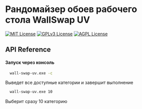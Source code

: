 
# Рандомайзер обоев рабочего стола WallSwap UV


[![MIT License](https://img.shields.io/badge/License-MIT-green.svg)](https://choosealicense.com/licenses/mit/)
[![GPLv3 License](https://img.shields.io/badge/License-GPL%20v3-yellow.svg)](https://opensource.org/licenses/)
[![AGPL License](https://img.shields.io/badge/license-AGPL-blue.svg)](http://www.gnu.org/licenses/agpl-3.0)


## API Reference

#### Запуск через консоль

```bash
  wall-swap-uv.exe -c
```
Выведет все доступные категории и завершит выполнение

```bash
  wall-swap-uv.exe 10
```
Выберит сразу 10 категорию 
